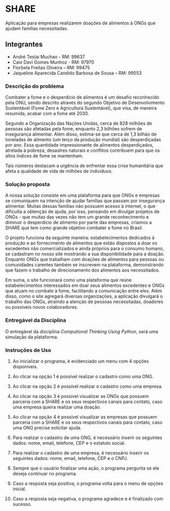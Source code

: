 # SHARE

Aplicação para empresas realizarem doações de alimentos à ONGs que ajudam famílias necessitadas.

## Integrantes

- André Testai Muchao - RM: 99637
- Caio Davi Gomes Munhoz - RM: 97970
- Florbela Freitas Oliveira – RM: 99475
- Jaqueline Aparecida Candido Barbosa de Sousa – RM: 99553

###  Descrição do problema

Combater a fome e o desperdício de alimentos é um desafio reconhecido pela ONU, sendo descrito através do segundo Objetivo de Desenvolvimento Sustentável (Fome Zero e Agricultura Sustentável), que visa, de maneira resumida, acabar com a fome até 2030. 

Segundo a Organização das Nações Unidas, cerca de 828 milhões de pessoas são afetadas pela fome, enquanto 2,3 bilhões sofrem de insegurança alimentar. Além disso, estima-se que cerca de 1,3 bilhão de toneladas de alimento (um terço da produção mundial) são desperdiçadas por ano. Essa quantidade impressionante de alimentos desperdiçados, atrelada à pobreza, desastres naturais e conflitos contribuem para que os altos índices de fome se mantenham.

Tais números destacam a urgência de enfrentar essa crise humanitária que afeta a qualidade de vida de milhões de indivíduos.

### Solução proposta

A nossa solução consiste em uma plataforma para que ONGs e empresas se comuniquem na intenção de ajudar famílias que passam por insegurança alimentar. Muitas dessas famílias não possuem acesso à internet, o que dificulta a obtenção de ajuda, por isso, pensando em divulgar projetos de ONGs - que muitas das vezes não tem um grande reconhecimento e diminuir o desperdício de alimento por parte das empresas, criamos a SHARE que tem como grande objetivo combater a fome no Brasil. 

O projeto funciona da seguinte maneira: estabelecimentos dedicados à produção e ao fornecimento de alimentos que estão dispostos a doar os excedentes não comercializados e ainda próprios para o consumo humano, se cadastram no nosso site mostrando a sua disponibilidade para a doação. Enquanto ONGs que trabalham com doações de alimentos para pessoas ou comunidades carentes também se inscrevem na plataforma, demonstrando que fazem o trabalho de direcionamento dos alimentos aos necessitados.

Em suma, o site funcionará como uma plataforma que reúne estabelecimentos interessados em doar seus alimentos excedentes e ONGs que atuam no combate à fome, facilitando a comunicação entre eles. Além disso, como o site agregará diversas organizações, a aplicação divulgará o trabalho das ONGs, atraindo a atenção de pessoas necessitadas, doadores ou possíveis novos colaboradores.

### Entregável da Disciplina

O entregável da disciplina *Computional Thinking Using Python*, será uma simulação da plataforma.

### Instruções de Uso

1. Ao inicializar o programa, é evidenciado um menu com 4 opções disponíveis.

2. Ao clicar na opção 1 é possível realizar o cadastro como uma ONG.
3. Ao clicar na opção 2 é possível realizar o cadastro como uma empresa.
4. Ao clicar na opção 3 é possível visualizar as ONGs que possuem parceria com a SHARE e os seus respectivos canais para contato, 
caso uma empresa queira realizar uma doação.
5. Ao clicar na opção 4 é possível visualizar as empresas que possuem parceria com a SHARE e os seus respectivos canais para contato, 
caso uma ONG precise solicitar ajuda.

6. Para realizar o cadastro de uma ONG, é necessário inserir os seguintes dados: nome, email, telefone, CEP e o estatuto social.
7. Para realizar o cadastro de uma empresa, é necessário inserir os seguintes dados: nome, email, telefone, CEP e o CNPJ.

8. Sempre que o usuário finalizar uma ação, o programa pergunta se ele deseja continuar no programa. 
9. Caso a resposta seja positiva, o programa volta para o menu de opções inicial.
10. Caso a resposta seja negativa, o programa agradece e é finalizado com sucesso.